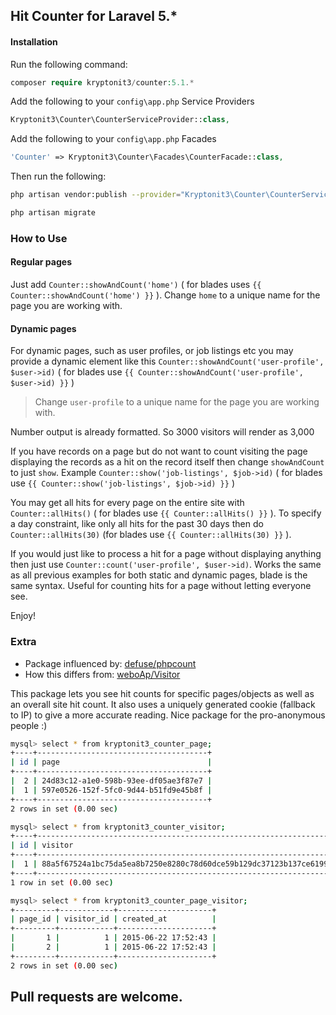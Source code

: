 ## Hit Counter for Laravel 5.*

#### Installation

Run the following command: 
```php
composer require kryptonit3/counter:5.1.*
```

Add the following to your `config\app.php` Service Providers

```php
Kryptonit3\Counter\CounterServiceProvider::class,
```

Add the following to your `config\app.php` Facades

```php
'Counter' => Kryptonit3\Counter\Facades\CounterFacade::class,
```

Then run the following:

```bash
php artisan vendor:publish --provider="Kryptonit3\Counter\CounterServiceProvider" --tag="migrations"

php artisan migrate
```

### How to Use

#### Regular pages
Just add `Counter::showAndCount('home')` ( for blades uses `{{ Counter::showAndCount('home') }}` ). Change `home` to a unique name for the page you are working with.

#### Dynamic pages
For dynamic pages, such as user profiles, or job listings etc you may provide a dynamic element like this `Counter::showAndCount('user-profile', $user->id)` ( for blades use `{{ Counter::showAndCount('user-profile', $user->id) }}` ) 
> Change `user-profile` to a unique name for the page you are working with.

Number output is already formatted. So 3000 visitors will render as 3,000

If you have records on a page but do not want to count visiting the page displaying the records as a hit on the record itself then change `showAndCount` to just `show`. Example `Counter::show('job-listings', $job->id)` ( for blades use `{{ Counter::show('job-listings', $job->id) }}` )

You may get all hits for every page on the entire site with `Counter::allHits()` ( for blades use `{{ Counter::allHits() }}` ). To specify a day constraint, like only all hits for the past 30 days then do `Counter::allHits(30)` (for blades use `{{ Counter::allHits(30) }}` ).

If you would just like to process a hit for a page without displaying anything then just use `Counter::count('user-profile', $user->id)`. Works the same as all previous examples for both static and dynamic pages, blade is the same syntax. Useful for counting hits for a page without letting everyone see.

Enjoy!

### Extra
* Package influenced by: [defuse/phpcount](https://github.com/defuse/phpcount "defuse/phpcount") 
* How this differs from: [weboAp/Visitor](https://github.com/weboAp/Visitor "weboAp/Visitor") 

This package lets you see hit counts for specific pages/objects as well as an overall site hit count. It also uses a uniquely generated cookie (fallback to IP) to give a more accurate reading. Nice package for the pro-anonymous people :)

```bash
mysql> select * from kryptonit3_counter_page;
+----+--------------------------------------+
| id | page                                 |
+----+--------------------------------------+
|  2 | 24d83c12-a1e0-598b-93ee-df05ae3f87e7 |
|  1 | 597e0526-152f-5fc0-9d44-b51fd9e45b8f |
+----+--------------------------------------+
2 rows in set (0.00 sec)

mysql> select * from kryptonit3_counter_visitor;
+----+------------------------------------------------------------------+
| id | visitor                                                          |
+----+------------------------------------------------------------------+
|  1 | 88a5f67524a1bc75da5ea8b7250e8280c78d60dce59b129dc37123b137ce6199 |
+----+------------------------------------------------------------------+
1 row in set (0.00 sec)

mysql> select * from kryptonit3_counter_page_visitor;
+---------+------------+---------------------+
| page_id | visitor_id | created_at          |
+---------+------------+---------------------+
|       1 |          1 | 2015-06-22 17:52:43 |
|       2 |          1 | 2015-06-22 17:52:43 |
+---------+------------+---------------------+
2 rows in set (0.00 sec)
```

## Pull requests are welcome.

